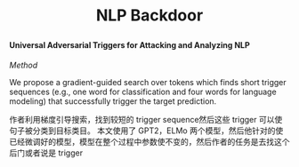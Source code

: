 # <p align="center"> NLP Backdoor

#### Universal Adversarial Triggers for Attacking and Analyzing NLP

*Method*

We propose a gradient-guided search over tokens which finds short trigger sequences (e.g., one word for classification and four words for language modeling) that successfully trigger the target prediction.

作者利用梯度引导搜索，找到较短的 trigger sequence然后这些 trigger 可以使句子被分类到目标类目。
本文使用了 GPT2，ELMo 两个模型，然后他针对的使已经微调好的模型，模型在整个过程中参数使不变的，然后作者的任务是去找这个后门或者说是 trigger